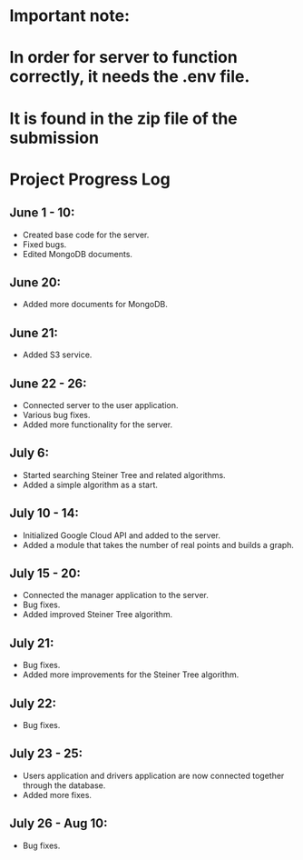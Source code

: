 # Important note:
# In order for server to function correctly, it needs the .env file.
# It is found in the zip file of the submission

# Project Progress Log

## June 1 - 10:

- Created base code for the server.
- Fixed bugs.
- Edited MongoDB documents.

## June 20:

- Added more documents for MongoDB.

## June 21:

- Added S3 service.

## June 22 - 26:

- Connected server to the user application.
- Various bug fixes.
- Added more functionality for the server.

## July 6:

- Started searching Steiner Tree and related algorithms.
- Added a simple algorithm as a start.

## July 10 - 14:

- Initialized Google Cloud API and added to the server.
- Added a module that takes the number of real points and builds a graph.

## July 15 - 20:

- Connected the manager application to the server.
- Bug fixes.
- Added improved Steiner Tree algorithm.

## July 21:

- Bug fixes.
- Added more improvements for the Steiner Tree algorithm.

## July 22:

- Bug fixes.

## July 23 - 25:

- Users application and drivers application are now connected together through the database.
- Added more fixes.

## July 26 - Aug 10:

- Bug fixes.
